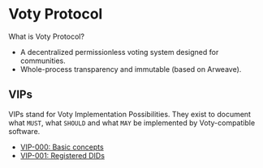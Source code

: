 # Voty Protocol

What is Voty Protocol?

- A decentralized permissionless voting system designed for communities.
- Whole-process transparency and immutable (based on Arweave).

## VIPs

VIPs stand for Voty Implementation Possibilities. They exist to document what `MUST`, what `SHOULD` and what `MAY` be implemented by Voty-compatible software.

- [VIP-000: Basic concepts](/vips/VIP-000.md)
- [VIP-001: Registered DIDs](/vips/VIP-001.md)
